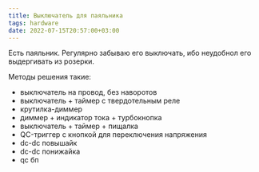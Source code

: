 ```yaml
---
title: Выключатель для паяльника
tags: hardware
date: 2022-07-15T20:57:00+03:00
---
```


Есть паяльник. Регулярно забываю его выключать, ибо неудобнол его выдергивать из розерки.

Методы решения такие:
- выключатель на провод, без наворотов
- выключатель + таймер с твердотельным реле
- крутилка-диммер
- диммер + индикатор тока + турбокнопка
- выключатель + таймер + пищалка
- QC-триггер с кнопкой для переключения напряжения
- dc-dc повышайк
- dc-dc понижайка
- qc бп
